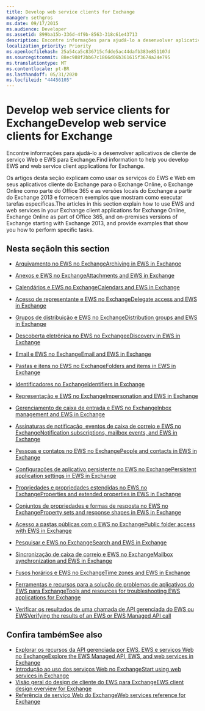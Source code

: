 ```yaml
---
title: Develop web service clients for Exchange
manager: sethgros
ms.date: 09/17/2015
ms.audience: Developer
ms.assetid: 899ba15b-336d-4f9b-8563-318c61e43713
description: Encontre informações para ajudá-lo a desenvolver aplicativos de cliente de serviço Web e EWS para Exchange.
localization_priority: Priority
ms.openlocfilehash: 25a54ca5c836715cfdde5ac44dafb383e851107d
ms.sourcegitcommit: 88ec988f2bb67c1866d06b361615f3674a24e795
ms.translationtype: MT
ms.contentlocale: pt-BR
ms.lasthandoff: 05/31/2020
ms.locfileid: "44456105"
---
```

# <a name="develop-web-service-clients-for-exchange"></a><span data-ttu-id="ed49a-103">Develop web service clients for Exchange</span><span class="sxs-lookup"><span data-stu-id="ed49a-103">Develop web service clients for Exchange</span></span>

<span data-ttu-id="ed49a-104">Encontre informações para ajudá-lo a desenvolver aplicativos de cliente de serviço Web e EWS para Exchange.</span><span class="sxs-lookup"><span data-stu-id="ed49a-104">Find information to help you develop EWS and web service client applications for Exchange.</span></span>
  
<span data-ttu-id="ed49a-105">Os artigos desta seção explicam como usar os serviços do EWS e Web em seus aplicativos cliente do Exchange para o Exchange Online, o Exchange Online como parte do Office 365 e as versões locais do Exchange a partir do Exchange 2013 e fornecem exemplos que mostram como executar tarefas específicas.</span><span class="sxs-lookup"><span data-stu-id="ed49a-105">The articles in this section explain how to use EWS and web services in your Exchange client applications for Exchange Online, Exchange Online as part of Office 365, and on-premises versions of Exchange starting with Exchange 2013, and provide examples that show you how to perform specific tasks.</span></span> 
  
## <a name="in-this-section"></a><span data-ttu-id="ed49a-106">Nesta seção</span><span class="sxs-lookup"><span data-stu-id="ed49a-106">In this section</span></span>

- [<span data-ttu-id="ed49a-107">Arquivamento no EWS no Exchange</span><span class="sxs-lookup"><span data-stu-id="ed49a-107">Archiving in EWS in Exchange</span></span>](archiving-in-ews-in-exchange.md)
    
- [<span data-ttu-id="ed49a-108">Anexos e EWS no Exchange</span><span class="sxs-lookup"><span data-stu-id="ed49a-108">Attachments and EWS in Exchange</span></span>](attachments-and-ews-in-exchange.md)
    
- [<span data-ttu-id="ed49a-109">Calendários e EWS no Exchange</span><span class="sxs-lookup"><span data-stu-id="ed49a-109">Calendars and EWS in Exchange</span></span>](calendars-and-ews-in-exchange.md)
    
- [<span data-ttu-id="ed49a-110">Acesso de representante e EWS no Exchange</span><span class="sxs-lookup"><span data-stu-id="ed49a-110">Delegate access and EWS in Exchange</span></span>](delegate-access-and-ews-in-exchange.md)
    
- [<span data-ttu-id="ed49a-111">Grupos de distribuição e EWS no Exchange</span><span class="sxs-lookup"><span data-stu-id="ed49a-111">Distribution groups and EWS in Exchange</span></span>](distribution-groups-and-ews-in-exchange.md)
    
- [<span data-ttu-id="ed49a-112">Descoberta eletrônica no EWS no Exchange</span><span class="sxs-lookup"><span data-stu-id="ed49a-112">eDiscovery in EWS in Exchange</span></span>](ediscovery-in-ews-in-exchange.md)
    
- [<span data-ttu-id="ed49a-113">Email e EWS no Exchange</span><span class="sxs-lookup"><span data-stu-id="ed49a-113">Email and EWS in Exchange</span></span>](email-and-ews-in-exchange.md)
    
- [<span data-ttu-id="ed49a-114">Pastas e itens no EWS no Exchange</span><span class="sxs-lookup"><span data-stu-id="ed49a-114">Folders and items in EWS in Exchange</span></span>](folders-and-items-in-ews-in-exchange.md)
    
- [<span data-ttu-id="ed49a-115">Identificadores no Exchange</span><span class="sxs-lookup"><span data-stu-id="ed49a-115">Identifiers in Exchange</span></span>](ews-identifiers-in-exchange.md)
    
- [<span data-ttu-id="ed49a-116">Representação e EWS no Exchange</span><span class="sxs-lookup"><span data-stu-id="ed49a-116">Impersonation and EWS in Exchange</span></span>](impersonation-and-ews-in-exchange.md)
    
- [<span data-ttu-id="ed49a-117">Gerenciamento de caixa de entrada e EWS no Exchange</span><span class="sxs-lookup"><span data-stu-id="ed49a-117">Inbox management and EWS in Exchange</span></span>](inbox-management-and-ews-in-exchange.md)
    
- [<span data-ttu-id="ed49a-118">Assinaturas de notificação, eventos de caixa de correio e EWS no Exchange</span><span class="sxs-lookup"><span data-stu-id="ed49a-118">Notification subscriptions, mailbox events, and EWS in Exchange</span></span>](notification-subscriptions-mailbox-events-and-ews-in-exchange.md)
    
- [<span data-ttu-id="ed49a-119">Pessoas e contatos no EWS no Exchange</span><span class="sxs-lookup"><span data-stu-id="ed49a-119">People and contacts in EWS in Exchange</span></span>](people-and-contacts-in-ews-in-exchange.md)
    
- [<span data-ttu-id="ed49a-120">Configurações de aplicativo persistente no EWS no Exchange</span><span class="sxs-lookup"><span data-stu-id="ed49a-120">Persistent application settings in EWS in Exchange</span></span>](persistent-application-settings-in-ews-in-exchange.md)
    
- [<span data-ttu-id="ed49a-121">Propriedades e propriedades estendidas no EWS no Exchange</span><span class="sxs-lookup"><span data-stu-id="ed49a-121">Properties and extended properties in EWS in Exchange</span></span>](properties-and-extended-properties-in-ews-in-exchange.md)
    
- [<span data-ttu-id="ed49a-122">Conjuntos de propriedades e formas de resposta no EWS no Exchange</span><span class="sxs-lookup"><span data-stu-id="ed49a-122">Property sets and response shapes in EWS in Exchange</span></span>](property-sets-and-response-shapes-in-ews-in-exchange.md)
    
- [<span data-ttu-id="ed49a-123">Acesso a pastas públicas com o EWS no Exchange</span><span class="sxs-lookup"><span data-stu-id="ed49a-123">Public folder access with EWS in Exchange</span></span>](public-folder-access-with-ews-in-exchange.md)
    
- [<span data-ttu-id="ed49a-124">Pesquisar e EWS no Exchange</span><span class="sxs-lookup"><span data-stu-id="ed49a-124">Search and EWS in Exchange</span></span>](search-and-ews-in-exchange.md)
    
- [<span data-ttu-id="ed49a-125">Sincronização de caixa de correio e EWS no Exchange</span><span class="sxs-lookup"><span data-stu-id="ed49a-125">Mailbox synchronization and EWS in Exchange</span></span>](mailbox-synchronization-and-ews-in-exchange.md)
    
- [<span data-ttu-id="ed49a-126">Fusos horários e EWS no Exchange</span><span class="sxs-lookup"><span data-stu-id="ed49a-126">Time zones and EWS in Exchange</span></span>](time-zones-and-ews-in-exchange.md)
    
- [<span data-ttu-id="ed49a-127">Ferramentas e recursos para a solução de problemas de aplicativos do EWS para Exchange</span><span class="sxs-lookup"><span data-stu-id="ed49a-127">Tools and resources for troubleshooting EWS applications for Exchange</span></span>](tools-and-resources-for-troubleshooting-ews-applications-for-exchange.md)
    
- [<span data-ttu-id="ed49a-128">Verificar os resultados de uma chamada de API gerenciada do EWS ou EWS</span><span class="sxs-lookup"><span data-stu-id="ed49a-128">Verifying the results of an EWS or EWS Managed API call</span></span>](verifying-the-results-of-an-ews-or-ews-managed-api-call.md)
    
## <a name="see-also"></a><span data-ttu-id="ed49a-129">Confira também</span><span class="sxs-lookup"><span data-stu-id="ed49a-129">See also</span></span>

- [<span data-ttu-id="ed49a-130">Explorar os recursos da API gerenciada por EWS, EWS e serviços Web no Exchange</span><span class="sxs-lookup"><span data-stu-id="ed49a-130">Explore the EWS Managed API, EWS, and web services in Exchange</span></span>](explore-the-ews-managed-api-ews-and-web-services-in-exchange.md)     
- [<span data-ttu-id="ed49a-131">Introdução ao uso dos serviços Web no Exchange</span><span class="sxs-lookup"><span data-stu-id="ed49a-131">Start using web services in Exchange</span></span>](start-using-web-services-in-exchange.md)  
- [<span data-ttu-id="ed49a-132">Visão geral do design de cliente do EWS para Exchange</span><span class="sxs-lookup"><span data-stu-id="ed49a-132">EWS client design overview for Exchange</span></span>](ews-client-design-overview-for-exchange.md)  
- [<span data-ttu-id="ed49a-133">Referência de serviço Web do Exchange</span><span class="sxs-lookup"><span data-stu-id="ed49a-133">Web services reference for Exchange</span></span>](../web-service-reference/web-services-reference-for-exchange.md)
    

